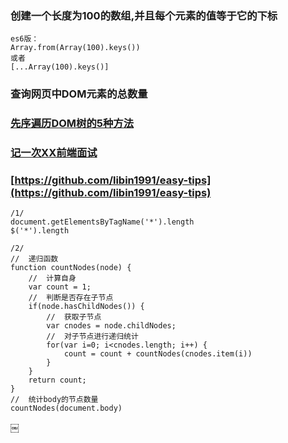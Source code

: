 ### 创建一个长度为100的数组,并且每个元素的值等于它的下标
```
es6版：
Array.from(Array(100).keys()) 
或者
[...Array(100).keys()]
```
### 查询网页中DOM元素的总数量
### [先序遍历DOM树的5种方法](https://www.cnblogs.com/tracylin/p/5220867.html)
### [记一次XX前端面试](https://juejin.im/post/5b003f766fb9a07a9f01d159#comment)
### [https://github.com/libin1991/easy-tips](https://github.com/libin1991/easy-tips)
```
/1/
document.getElementsByTagName('*').length 
$('*').length

/2/
//  递归函数
function countNodes(node) {
    //  计算自身
    var count = 1;
    //  判断是否存在子节点
    if(node.hasChildNodes()) {
        //  获取子节点
        var cnodes = node.childNodes;
        //  对子节点进行递归统计
        for(var i=0; i<cnodes.length; i++) {
            count = count + countNodes(cnodes.item(i))
        }
    }
    return count;
}
//  统计body的节点数量
countNodes(document.body)
```

￼
